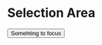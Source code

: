 # Selection Area

<docs-source-example example="SelectionAreaDefaultExample" fullwidth="true"></docs-source-example>

<button>Somehting to focus</button>

